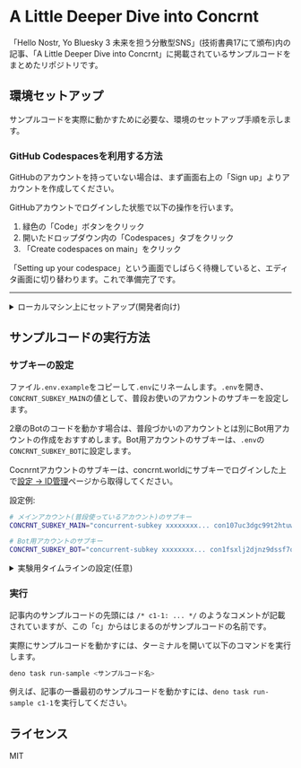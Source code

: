 # A Little Deeper Dive into Concrnt
「Hello Nostr, Yo Bluesky 3 未来を担う分散型SNS」(技術書典17にて頒布)内の記事、「A Little Deeper Dive into Concrnt」に掲載されているサンプルコードをまとめたリポジトリです。

## 環境セットアップ
サンプルコードを実際に動かすために必要な、環境のセットアップ手順を示します。

### GitHub Codespacesを利用する方法

GitHubのアカウントを持っていない場合は、まず画面右上の「Sign up」よりアカウントを作成してください。

GitHubアカウントでログインした状態で以下の操作を行います。
1. 緑色の「Code」ボタンをクリック
2. 開いたドロップダウン内の「Codespaces」タブをクリック
3. 「Create codespaces on main」をクリック

「Setting up your codespace」という画面でしばらく待機していると、エディタ画面に切り替わります。これで準備完了です。

--- 

<details>
<summary>ローカルマシン上にセットアップ(開発者向け)</summary>

### ローカルマシンに開発コンテナ(Dev Containers)を利用してセットアップ

前提: Visual Studio Code (以下 VSCode)、[Dev Containers 拡張機能](https://marketplace.visualstudio.com/items?itemName=ms-vscode-remote.remote-containers) 、Docker のインストール

1. この演習環境リポジトリをクローンし、VSCodeでディレクトリを開きます。

```bash
git clone https://github.com/jiftechnify/a-little-deeper-dive-into-concrnt.git
code a-little-deeper-dive-into-concrnt
```

2. VSCode内でコマンド「Dev Containers: Reopen in Container(開発コンテナ: コンテナで再度開く)」を実行します。

開発コンテナ内でエディタが開いたら準備完了です。


### ローカルマシンに手動でセットアップ

1. [Deno](https://deno.com/runtime)をインストールします(既にインストール済みの場合はスキップしてください)。

```bash
# macOS または Linux の場合
curl -fsSL https://deno.land/x/install/install.sh | sh

# Windows の場合 (PowerShell)
irm https://deno.land/install.ps1 | iex
```

2. 次に、以下のコマンドで演習環境をクローンし、演習環境のディレクトリに移動します。

```bash
git clone https://github.com/jiftechnify/a-little-deeper-dive-into-concrnt.git
```

3. お好みのエディタで演習環境のディレクトリを開きます。
  - 必要に応じてDenoでのプログラミング用の拡張機能・プラグインをインストールするとよいでしょう

</details>

## サンプルコードの実行方法
### サブキーの設定
ファイル`.env.example`をコピーして`.env`にリネームします。`.env`を開き、`CONCRNT_SUBKEY_MAIN`の値として、普段お使いのアカウントのサブキーを設定します。

2章のBotのコードを動かす場合は、普段づかいのアカウントとは別にBot用アカウントの作成をおすすめします。Bot用アカウントのサブキーは、`.env`の`CONCRNT_SUBKEY_BOT`に設定します。

Cocnrntアカウントのサブキーは、concrnt.worldにサブキーでログインした上で[設定 → ID管理](https://concrnt.world/settings/identity)ページから取得してください。

設定例:
```bash
# メインアカウント(普段使っているアカウント)のサブキー
CONCRNT_SUBKEY_MAIN="concurrent-subkey xxxxxxxx... con107uc3dgc99t2htuw2u33d5ra7cu5wjqj8tg8dj@c.c-stellar.net かすてらふぃ"

# Bot用アカウントのサブキー
CONCRNT_SUBKEY_BOT="concurrent-subkey xxxxxxxx... con1fsxlj2djnz9dssf7q05zng2ecut094k5qmkvmj@c.c-stellar.net かすてらbot"
```


<details>
<summary>実験用タイムラインの設定(任意)</summary>

### 実験用タイムラインの設定(任意)
サンプルコードを実行すると、Concrnt上に投稿を行います。デフォルトではこちらで事前に用意した[実験用タイムライン](https://concrnt.world/timeline/t176yga9jrp4c41d60693rjech0@c.c-stellar.net)に投稿されるようになっていますが、代わりに自分で独自に用意した実験用タイムラインを使うようにすることも可能です。そのための手順は以下のとおりです。

1. concrnt.worldの[探索](https://concrnt.world/explorer/timelines)ページを開き、コミュニティタイムライン一覧の右側にある「新しく作る」ボタンをクリック
2. タイムライン名などを入力して「作成」をクリック
3. 新規作成されたタイムラインのページが開くので、画面右上のボタンをクリック
4. タイムラインの情報が画面右側に表示される。タイムライン名の直下に小さく表示されている「t」からはじまる文字列がタイムラインのIDなので、これをクリックしてコピーする
5. `consts.ts`を開き、コピーしたタイムラインIDをペースト
</details>

### 実行
記事内のサンプルコードの先頭には `/* c1-1: ... */` のようなコメントが記載されていますが、この「c」からはじまるのがサンプルコードの名前です。

実際にサンプルコードを動かすには、ターミナルを開いて以下のコマンドを実行します。

```bash
deno task run-sample <サンプルコード名>
```

例えば、記事の一番最初のサンプルコードを動かすには、`deno task run-sample c1-1`を実行してください。

## ライセンス
MIT